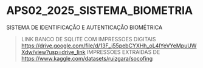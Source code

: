 # APS02_2025_SISTEMA_BIOMETRIA
SISTEMA DE IDENTIFICAÇÃO E AUTENTICAÇÃO BIOMÉTRICA
 > LINK BANCO DE SQLITE COM IMPRESSOES DIGITAIS <https://drive.google.com/file/d/13F_j55pebCYXHh_oL4lYeVYeMpuUWXdw/view?usp=drive_link>
> IMPRESSOES EXTRAIDAS DE <https://www.kaggle.com/datasets/ruizgara/socofing>
